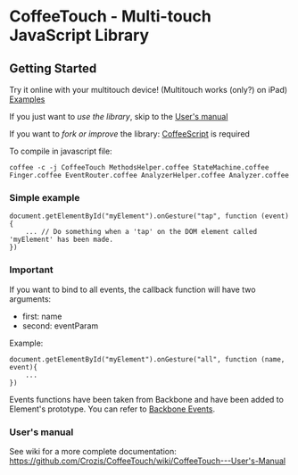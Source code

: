# CoffeeTouch - Multi-touch JavaScript Library

## Getting Started

Try it online with your multitouch device! (Multitouch works (only?) on iPad) [Examples](https://github.com/Crozis/CoffeeTouch/wiki/Examples)

If you just want to *use the library*, skip to the [User's manual](https://github.com/Crozis/CoffeeTouch/wiki/CoffeeTouch---User's-Manual)

If you want to *fork or improve* the library:
[CoffeeScript](http://jashkenas.github.com/coffee-script/) is required

To compile in javascript file:

`coffee -c -j CoffeeTouch MethodsHelper.coffee StateMachine.coffee Finger.coffee EventRouter.coffee AnalyzerHelper.coffee Analyzer.coffee`

### Simple example

	document.getElementById("myElement").onGesture("tap", function (event){
		... // Do something when a 'tap' on the DOM element called 'myElement' has been made.
	})

### Important
If you want to bind to all events, the callback function will have two arguments:

- first: name
- second: eventParam

Example:

	document.getElementById("myElement").onGesture("all", function (name, event){
		...
	})

Events functions have been taken from Backbone and have been added to Element's prototype.
You can refer to [Backbone Events](http://documentcloud.github.com/backbone/#Events).

### User's manual

See wiki for a more complete documentation:
https://github.com/Crozis/CoffeeTouch/wiki/CoffeeTouch---User's-Manual